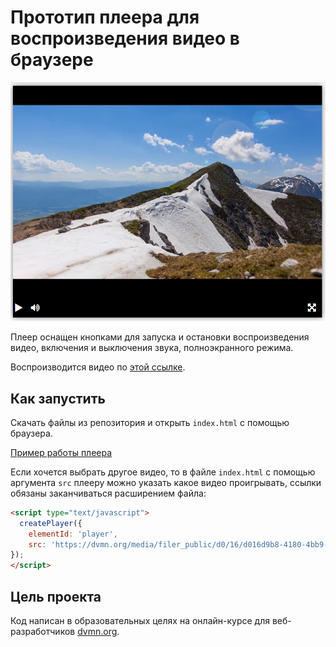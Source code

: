 # Прототип плеера для воспроизведения видео в браузере

![Видеоплеер](player.png)

Плеер оснащен кнопками для запуска и остановки воспроизведения видео, включения и выключения звука, полноэкранного режима.

Воспроизводится видео по [этой ссылке](https://dvmn.org/media/filer_public/78/db/78db3456-3fd3-4504-9ed9-d2d1fd843c0b/highest_peak.mp4).


## Как запустить

Скачать файлы из репозитория и открыть `index.html` c помощью браузера.

[Пример работы плеера](https://piar1986.github.io/video_player/)

Если хочется выбрать другое видео, то в файле `index.html` с помощью аргумента `src` плееру можно указать какое видео проигрывать, ссылки обязаны заканчиваться расширением файла:

```html
<script type="text/javascript">
  createPlayer({
    elementId: 'player',
    src: 'https://dvmn.org/media/filer_public/d0/16/d016d9b8-4180-4bb9-ad83-0241f61627b8/samsung_demo_-_alive_in_color.mp4'
});
</script>
```

## Цель проекта

Код написан в образовательных целях на онлайн-курсе для веб-разработчиков [dvmn.org](https://dvmn.org/).